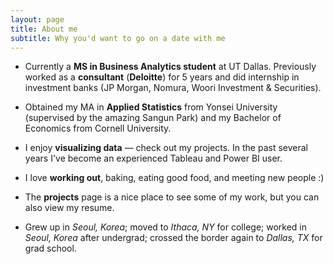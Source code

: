 ```yaml
---
layout: page
title: About me
subtitle: Why you'd want to go on a date with me
---
```


- Currently a **MS in Business Analytics student** at UT Dallas. Previously worked as a **consultant** (**Deloitte**) for 5 years and did internship in investment banks (JP Morgan, Nomura, Woori Investment & Securities).

- Obtained my MA in **Applied Statistics** from Yonsei University (supervised by the amazing Sangun Park) and my Bachelor of Economics from Cornell University. 

- I enjoy **visualizing data** — check out my projects. In the past several years I've become an experienced Tableau and Power BI user.

- I love **working out**, baking, eating good food, and meeting new people :)

- The **projects** page is a nice place to see some of my work, but you can also view my resume.

- Grew up in _Seoul, Korea_; moved to _Ithaca, NY_ for college; worked in _Seoul, Korea_ after undergrad; crossed the border again to _Dallas, TX_ for grad school.
